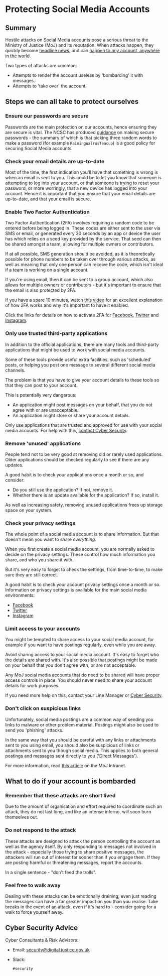 # Protecting Social Media Accounts

## Summary

Hostile attacks on Social Media accounts pose a serious threat to the Ministry of Justice \(MoJ\) and its reputation. When attacks happen, they quickly become [headline news](https://www.independent.co.uk/news/uk/politics/boris-johnson-dominic-cummings-tweet-civil-service-arrogant-offensive-a9530706.html), and can [happen to any account, anywhere in the world](https://www.nytimes.com/2019/08/30/technology/jack-dorsey-twitter-account-hacked.html).

Two types of attacks are common:

-   Attempts to render the account useless by 'bombarding' it with messages.
-   Attempts to 'take over' the account.

## Steps we can all take to protect ourselves

### Ensure our passwords are secure

Passwords are the main protection on our accounts, hence ensuring they are secure is vital. The NCSC has produced [guidance](https://www.ncsc.gov.uk/blog-post/three-random-words-or-thinkrandom-0) on making secure passwords - the summary of which is that picking three random words to make a password \(for example `RainingWalrusTeacup`\) is a good policy for securing Social Media accounts.

### Check your email details are up-to-date

Most of the time, the first indication you'll have that something is wrong is when an email is sent to you. This could be to let you know that someone is attempting to log into your account, or that someone is trying to reset your password, or more worringly, that a new device has logged into your account. Hence it is important that you ensure that your email details are up-to-date, and that your email is secure.

### Enable Two Factor Authentication

Two Factor Authentication \(2FA\) involves requiring a random code to be entered before being logged in. These codes are either sent to the user via SMS or email, or generated every 30 seconds by an app or device the user has which relies on a seed key provided by the service. That seed can then be shared amongst a team, allowing for multiple owners or contributors.

If at all possible, SMS generation should be avoided, as it is theoretically possible for phone numbers to be taken over through various attacks, as well as meaning that only one person can receive the code, which isn't ideal if a team is working on a single account.

If you're using email, then it can be sent to a group account, which also allows for multiple owners or contributors - but it's important to ensure that the email is also protected by 2FA.

If you have a spare 10 minutes, watch [this video](https://www.youtube.com/watch?v=hGRii5f_uSc) for an excellent explanation of how 2FA works and why it's important to have it enabled.

Click the links for details on how to activate 2FA for [Facebook](https://www.facebook.com/help/148233965247823), [Twitter](https://help.twitter.com/en/managing-your-account/two-factor-authentication) and [Instagram](https://help.instagram.com/566810106808145).

### Only use trusted third-party applications

In addition to the official applications, there are many tools and third-party applications that might be used to work with social media accounts.

Some of these tools provide useful extra facilities, such as 'scheduled' posts, or helping you post one message to several different social media channels.

The problem is that you have to give your account details to these tools so that they can post to your account.

This is potentially very dangerous:

-   An application might post messages on your behalf, that you do not agree with or are unacceptable.
-   An application might store or share your account details.

Only use applications that are trusted and approved for use with your social media accounts. For help with this, [contact Cyber Security](#cyber-security-advice).

### Remove 'unused' applications

People tend not to be very good at removing old or rarely used applications. Older applications should be checked regularly to see if there are any updates.

A good habit is to check your applications once a month or so, and consider:

-   Do you still use the application? If not, remove it.
-   Whether there is an update available for the application? If so, install it.

As well as increasing safety, removing unused applications frees up storage space on your system.

### Check your privacy settings

The whole point of a social media account is to share information. But that doesn't mean you want to share *everything*.

When you first create a social media account, you are normally asked to decide on the privacy settings. These control how much information you share, and who you share it with.

But it's very easy to forget to check the settings, from time-to-time, to make sure they are still correct.

A good habit is to check your account privacy settings once a month or so. Information on privacy settings is available for the main social media environments:

-   [Facebook](https://www.facebook.com/help/1297502253597210)
-   [Twitter](https://help.twitter.com/en/safety-and-security/how-to-make-twitter-private-and-public)
-   [Instagram](https://help.instagram.com/196883487377501/?hel-)

### Limit access to your accounts

You might be tempted to share access to your social media account, for example if you want to have postings regularly, even while you are away.

Avoid sharing access to your social media account. It's easy to forget who the details are shared with. It's also possible that postings might be made on your behalf that you don't agree with, or are not acceptable.

Any MoJ social media accounts that do need to be shared will have proper access controls in place. You should never need to share your account details for work purposes.

If you need more help on this, contact your Line Manager or [Cyber Security](#cyber-security-advice).

### Don't click on suspicious links

Unfortunately, social media postings are a common way of sending you links to malware or other problem material. Postings might also be used to send you 'phishing' attacks.

In the same way that you should be careful with any links or attachments sent to you using email, you should also be suspicious of links or attachments sent to you though social media. This applies to both general postings and messages sent directly to you \('Direct Messages'\).

For more information, read [this article](https://intranet.justice.gov.uk/news/dont-be-caught-out-by-fraudsters/) on the MoJ Intranet.

## What to do if your account is bombarded

### Remember that these attacks are short lived

Due to the amount of organisation and effort required to coordinate such an attack, they do not last long, and like an intense inferno, will soon burn themselves out.

### Do not respond to the attack

These attacks are designed to attack the person controlling the account as well as the agency itself. By only responding to messages not involved in the attack - especially those trying to share positive messages, the attackers will run out of interest far sooner than if you engage them. If they are posting harmful or threatening messages, report the accounts.

In a single sentence - "don't feed the trolls".

### Feel free to walk away

Dealing with these attacks can be emotionally draining; even just reading the messages can have a far greater impact on you than you realise. Take breaks in the event of an attack, even if it's hard to - consider going for a walk to force yourself away.

## Cyber Security Advice

Cyber Consultants & Risk Advisors:

-   Email: [security@digital.justice.gov.uk](mailto:security@digital.justice.gov.uk)
-   Slack:

    ```
    #security
    ```


